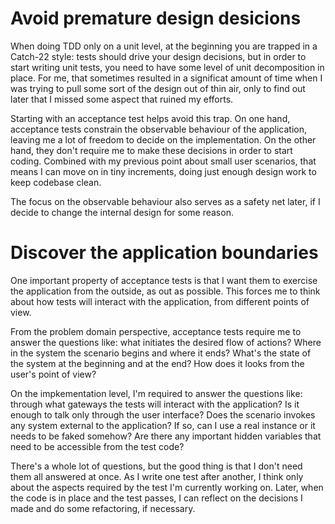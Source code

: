 
# Avoid premature design desicions



When doing TDD only on a unit level, at the beginning you are trapped in a
Catch-22 style: tests should drive your design decisions, but in order to start
writing unit tests, you need to have some level of unit decomposition in
place. For me, that sometimes resulted in a significat amount of time when I was
trying to pull some sort of the design out of thin air, only to find out later
that I missed some aspect that ruined my efforts.

Starting with an acceptance test helps avoid this trap. On one hand, acceptance
tests constrain the observable behaviour of the application, leaving me a lot of
freedom to decide on the implementation. On the other hand, they don't require
me to make these decisions in order to start coding. Combined with my previous
point about small user scenarios, that means I can move on in tiny increments,
doing just enough design work to keep codebase clean.

The focus on the observable behaviour also serves as a safety net later, if I
decide to change the internal design for some reason.

# Discover the application boundaries

One important property of acceptance tests is that I want them to exercise the
application from the outside, as out as possible. This forces me to think about
how tests will interact with the application, from different points of view.

From the problem domain perspective, acceptance tests require me to answer the
questions like: what initiates the desired flow of actions? Where in the system
the scenario begins and where it ends? What's the state of the system at the
beginning and at the end? How does it looks from the user's point of view?

On the impkementation level, I'm required to answer the questions like: through
what gateways the tests will interact with the application? Is it enough to talk
only through the user interface? Does the scenario invokes any system external
to the application? If so, can I use a real instance or it needs to be faked
somehow? Are there any important hidden variables that need to be accessible
from the test code?

There's a whole lot of questions, but the good thing is that I don't need them
all answered at once. As I write one test after another, I think only about the
aspects required by the test I'm currently working on. Later, when the code is
in place and the test passes, I can reflect on the decisions I made and do some
refactoring, if necessary.


